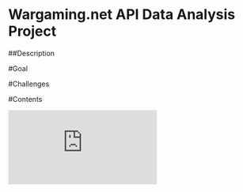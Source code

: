 # Wargaming.net API Data Analysis Project

##Description

#Goal

#Challenges

#Contents


![Link to PowerBI](https://github.com/Marks9001/Data-Analysis-Project-Python-PowerBI-/blob/main/Power%20BI%20_Wargaming%20project.pdf)
